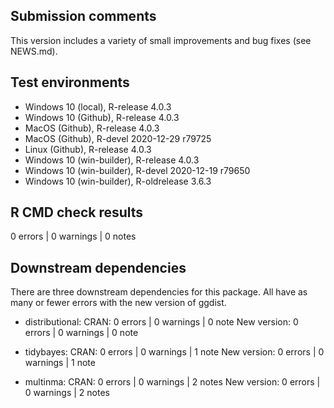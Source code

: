 ## Submission comments
This version includes a variety of small improvements
and bug fixes (see NEWS.md).

## Test environments
* Windows 10 (local), R-release 4.0.3
* Windows 10 (Github), R-release 4.0.3
* MacOS (Github), R-release 4.0.3
* MacOS (Github), R-devel 2020-12-29 r79725
* Linux (Github), R-release 4.0.3
* Windows 10 (win-builder), R-release 4.0.3
* Windows 10 (win-builder), R-devel 2020-12-19 r79650
* Windows 10 (win-builder), R-oldrelease 3.6.3

## R CMD check results
0 errors | 0 warnings | 0 notes

## Downstream dependencies
There are three downstream dependencies for this package. All 
have as many or fewer errors with the new version of ggdist.

* distributional:
  CRAN:        0 errors | 0 warnings | 0 note
  New version: 0 errors | 0 warnings | 0 note

* tidybayes:
  CRAN:        0 errors | 0 warnings | 1 note
  New version: 0 errors | 0 warnings | 1 note

* multinma:
  CRAN:        0 errors | 0 warnings | 2 notes
  New version: 0 errors | 0 warnings | 2 notes
